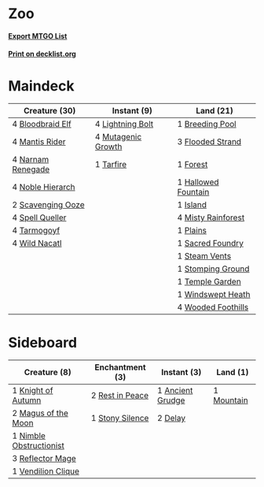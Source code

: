 # Zoo

#### [Export MTGO List](../collection/Zoo/Zoo.txt)
#### [Print on decklist.org](http://decklist.org/?deckmain=4%09Bloodbraid%20Elf%0A1%09Breeding%20Pool%0A3%09Flooded%20Strand%0A1%09Forest%0A1%09Hallowed%20Fountain%0A1%09Island%0A4%09Lightning%20Bolt%0A4%09Mantis%20Rider%0A4%09Misty%20Rainforest%0A4%09Mutagenic%20Growth%0A4%09Narnam%20Renegade%0A4%09Noble%20Hierarch%0A1%09Plains%0A1%09Sacred%20Foundry%0A2%09Scavenging%20Ooze%0A4%09Spell%20Queller%0A1%09Steam%20Vents%0A1%09Stomping%20Ground%0A1%09Tarfire%0A4%09Tarmogoyf%0A1%09Temple%20Garden%0A4%09Wild%20Nacatl%0A1%09Windswept%20Heath%0A4%09Wooded%20Foothills&deckside=1%09Ancient%20Grudge%0A2%09Delay%0A1%09Knight%20of%20Autumn%0A2%09Magus%20of%20the%20Moon%0A1%09Mountain%0A1%09Nimble%20Obstructionist%0A3%09Reflector%20Mage%0A2%09Rest%20in%20Peace%0A1%09Stony%20Silence%0A1%09Vendilion%20Clique)
# Maindeck

|                                       Creature (30)                                        |                                         Instant (9)                                         |                                          Land (21)                                          |
|--------------------------------------------------------------------------------------------|---------------------------------------------------------------------------------------------|---------------------------------------------------------------------------------------------|
|4 [Bloodbraid Elf](http://gatherer.wizards.com/Pages/Card/Details.aspx?multiverseid=185053) |4 [Lightning Bolt](http://gatherer.wizards.com/Pages/Card/Details.aspx?multiverseid=806)     |1 [Breeding Pool](http://gatherer.wizards.com/Pages/Card/Details.aspx?multiverseid=97088)    |
|4 [Mantis Rider](http://gatherer.wizards.com/Pages/Card/Details.aspx?multiverseid=386589)   |4 [Mutagenic Growth](http://gatherer.wizards.com/Pages/Card/Details.aspx?multiverseid=397717)|3 [Flooded Strand](http://gatherer.wizards.com/Pages/Card/Details.aspx?multiverseid=405098)  |
|4 [Narnam Renegade](http://gatherer.wizards.com/Pages/Card/Details.aspx?multiverseid=423784)|1 [Tarfire](http://gatherer.wizards.com/Pages/Card/Details.aspx?multiverseid=157921)         |1 [Forest](http://gatherer.wizards.com/Pages/Card/Details.aspx?multiverseid=439860)          |
|4 [Noble Hierarch](http://gatherer.wizards.com/Pages/Card/Details.aspx?multiverseid=179434) |                                                                                             |1 [Hallowed Fountain](http://gatherer.wizards.com/Pages/Card/Details.aspx?multiverseid=97071)|
|2 [Scavenging Ooze](http://gatherer.wizards.com/Pages/Card/Details.aspx?multiverseid=420783)|                                                                                             |1 [Island](http://gatherer.wizards.com/Pages/Card/Details.aspx?multiverseid=439857)          |
|4 [Spell Queller](http://gatherer.wizards.com/Pages/Card/Details.aspx?multiverseid=414494)  |                                                                                             |4 [Misty Rainforest](http://gatherer.wizards.com/Pages/Card/Details.aspx?multiverseid=405102)|
|4 [Tarmogoyf](http://gatherer.wizards.com/Pages/Card/Details.aspx?multiverseid=136142)      |                                                                                             |1 [Plains](http://gatherer.wizards.com/Pages/Card/Details.aspx?multiverseid=439856)          |
|4 [Wild Nacatl](http://gatherer.wizards.com/Pages/Card/Details.aspx?multiverseid=174989)    |                                                                                             |1 [Sacred Foundry](http://gatherer.wizards.com/Pages/Card/Details.aspx?multiverseid=405106)  |
|                                                                                            |                                                                                             |1 [Steam Vents](http://gatherer.wizards.com/Pages/Card/Details.aspx?multiverseid=405109)     |
|                                                                                            |                                                                                             |1 [Stomping Ground](http://gatherer.wizards.com/Pages/Card/Details.aspx?multiverseid=405110) |
|                                                                                            |                                                                                             |1 [Temple Garden](http://gatherer.wizards.com/Pages/Card/Details.aspx?multiverseid=405112)   |
|                                                                                            |                                                                                             |1 [Windswept Heath](http://gatherer.wizards.com/Pages/Card/Details.aspx?multiverseid=405115) |
|                                                                                            |                                                                                             |4 [Wooded Foothills](http://gatherer.wizards.com/Pages/Card/Details.aspx?multiverseid=405116)|


# Sideboard

|                                           Creature (8)                                           |                                     Enchantment (3)                                      |                                        Instant (3)                                        |                                      Land (1)                                       |
|--------------------------------------------------------------------------------------------------|------------------------------------------------------------------------------------------|-------------------------------------------------------------------------------------------|-------------------------------------------------------------------------------------|
|1 [Knight of Autumn](http://gatherer.wizards.com/Pages/Card/Details.aspx?multiverseid=452933)     |2 [Rest in Peace](http://gatherer.wizards.com/Pages/Card/Details.aspx?multiverseid=442021)|1 [Ancient Grudge](http://gatherer.wizards.com/Pages/Card/Details.aspx?multiverseid=235600)|1 [Mountain](http://gatherer.wizards.com/Pages/Card/Details.aspx?multiverseid=439859)|
|2 [Magus of the Moon](http://gatherer.wizards.com/Pages/Card/Details.aspx?multiverseid=136152)    |1 [Stony Silence](http://gatherer.wizards.com/Pages/Card/Details.aspx?multiverseid=247425)|2 [Delay](http://gatherer.wizards.com/Pages/Card/Details.aspx?multiverseid=132228)         |                                                                                     |
|1 [Nimble Obstructionist](http://gatherer.wizards.com/Pages/Card/Details.aspx?multiverseid=430729)|                                                                                          |                                                                                           |                                                                                     |
|3 [Reflector Mage](http://gatherer.wizards.com/Pages/Card/Details.aspx?multiverseid=407667)       |                                                                                          |                                                                                           |                                                                                     |
|1 [Vendilion Clique](http://gatherer.wizards.com/Pages/Card/Details.aspx?multiverseid=442065)     |                                                                                          |                                                                                           |                                                                                     |

